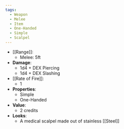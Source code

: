 ```yaml
---
tags:
  - Weapon
  - Melee
  - Item
  - One-Handed
  - Simple
  - Scalpel
---
```

* [[Range]]:
	* Melee: 5ft
* __Damage__:
	* 1d4 + DEX Piercing
	* 1d4 + DEX Slashing
* [[Rate of Fire]]:
	* 1
* __Properties__:
	* Simple
	* One-Handed
* **Value**:
	* 2 credits
* **Looks**:
	* A medical scalpel made out of stainless [[Steel]]